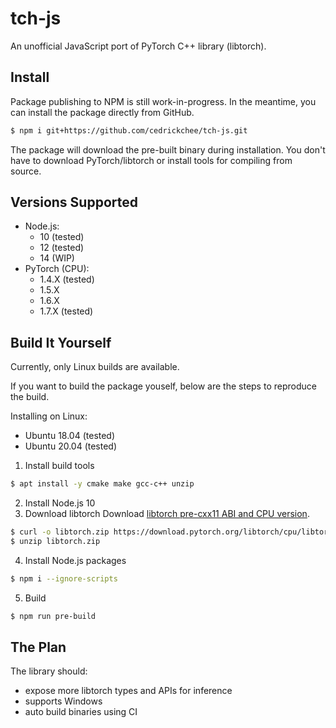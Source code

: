 # tch-js

An unofficial JavaScript port of PyTorch C++ library (libtorch).

## Install

Package publishing to NPM is still work-in-progress. In the meantime, you can
install the package directly from GitHub.

```sh
$ npm i git+https://github.com/cedrickchee/tch-js.git
```

The package will download the pre-built binary during installation. You don't
have to download PyTorch/libtorch or install tools for compiling from source.

## Versions Supported

- Node.js:
  - 10 (tested)
  - 12 (tested)
  - 14 (WIP)
- PyTorch (CPU):
  - 1.4.X (tested)
  - 1.5.X
  - 1.6.X
  - 1.7.X (tested)

## Build It Yourself

Currently, only Linux builds are available.

If you want to build the package youself, below are the steps to reproduce the
build.

Installing on Linux:
- Ubuntu 18.04 (tested)
- Ubuntu 20.04 (tested)

1. Install build tools

```sh
$ apt install -y cmake make gcc-c++ unzip
```

2. Install Node.js 10
3. Download libtorch
Download [libtorch pre-cxx11 ABI and CPU version](https://pytorch.org/get-started/locally/#start-locally).

```sh
$ curl -o libtorch.zip https://download.pytorch.org/libtorch/cpu/libtorch-shared-with-deps-1.7.1%2Bcpu.zip
$ unzip libtorch.zip
```

4. Install Node.js packages

```sh
$ npm i --ignore-scripts
```

5. Build

```sh
$ npm run pre-build
```

## The Plan

The library should:
- expose more libtorch types and APIs for inference
- supports Windows
- auto build binaries using CI
